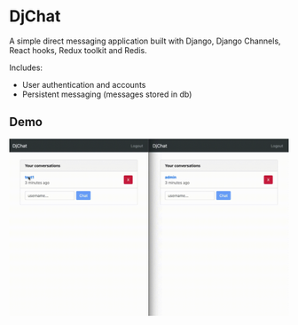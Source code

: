 # DjChat

A simple direct messaging application built with Django, Django Channels, React hooks, Redux toolkit and Redis.

Includes:

- User authentication and accounts
- Persistent messaging (messages stored in db)

## Demo

![demo_gif](demo.gif)
